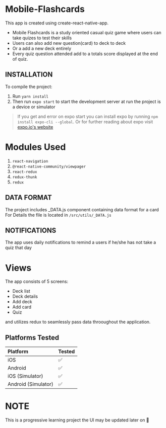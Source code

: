 # Mobile-Flashcards

This app is created using create-react-native-app.
* Mobile Flashcards is a study oriented casual quiz game where users can take quizes to test their skills
* Users can also add new question(card) to deck to deck
* Or a add a new deck entirely
* Every quiz question attended add to a totals score displayed at the end of quiz.

## INSTALLATION

To compile the project: 

1. Run `yarn install` 
2. Then run `expo start` to start the development server at run the project is a device or simulator

> If you get and error on expo start you can install expo by running `npm install expo-cli --global`. Or for further reading about expo visit [expo.io's website](https://expo.io/learn)
 
# Modules Used
1. `react-navigation`
2. `@react-native-community/viewpager`
6. `react-redux`
7. `redux-thunk`
8. `redux`

## DATA FORMAT
The project includes _DATA.js component containing data format for a card
For Details the file is located in `/src/utils/_DATA.js`

## NOTIFICATIONS
The app uses daily notifications to remind a users if he/she has not take a quiz that day

# Views
The app consists of 5 screens:
* Deck list
* Deck details
* Add deck 
* Add card
* Quiz

and utilizes redux to seamlessly pass data throoughout the application.

## Platforms Tested

| Platform | Tested |
|:---------|:-------| 
| iOS | :white_check_mark: | | 
| Android | :white_check_mark: | 
| iOS (Simulator) | :white_check_mark: | 
| Android (Simulator) | :white_check_mark: | 

# NOTE
This is a progressive learning project the UI may be updated later on 🙂


